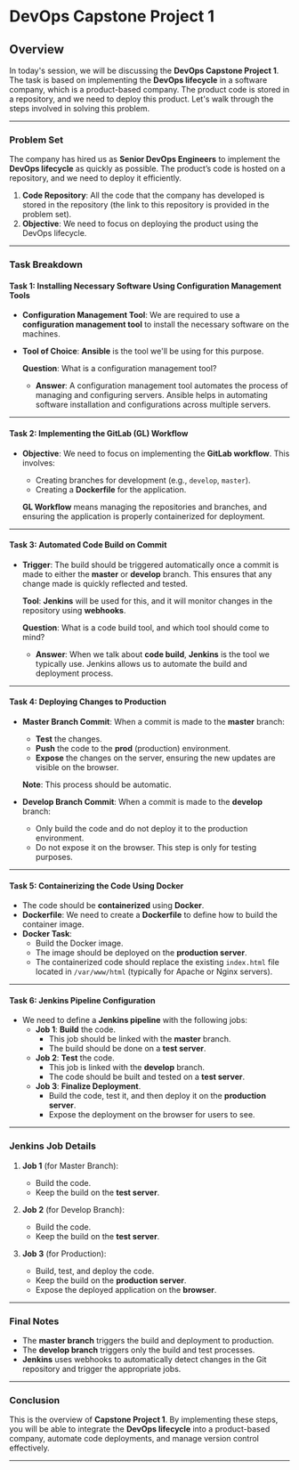 # DevOps Capstone Project 1

## Overview

In today's session, we will be discussing the **DevOps Capstone Project 1**. The task is based on implementing the **DevOps lifecycle** in a software company, which is a product-based company. The product code is stored in a repository, and we need to deploy this product. Let's walk through the steps involved in solving this problem.

---

### Problem Set

The company has hired us as **Senior DevOps Engineers** to implement the **DevOps lifecycle** as quickly as possible. The product’s code is hosted on a repository, and we need to deploy it efficiently.

1. **Code Repository**: All the code that the company has developed is stored in the repository (the link to this repository is provided in the problem set).
2. **Objective**: We need to focus on deploying the product using the DevOps lifecycle.
  
---

### Task Breakdown

#### Task 1: Installing Necessary Software Using Configuration Management Tools

- **Configuration Management Tool**: We are required to use a **configuration management tool** to install the necessary software on the machines. 
- **Tool of Choice**: **Ansible** is the tool we'll be using for this purpose.
  
  **Question**: What is a configuration management tool?
  - **Answer**: A configuration management tool automates the process of managing and configuring servers. Ansible helps in automating software installation and configurations across multiple servers.

---

#### Task 2: Implementing the GitLab (GL) Workflow

- **Objective**: We need to focus on implementing the **GitLab workflow**. This involves:
  - Creating branches for development (e.g., `develop`, `master`).
  - Creating a **Dockerfile** for the application.
  
  **GL Workflow** means managing the repositories and branches, and ensuring the application is properly containerized for deployment.

---

#### Task 3: Automated Code Build on Commit

- **Trigger**: The build should be triggered automatically once a commit is made to either the **master** or **develop** branch. This ensures that any change made is quickly reflected and tested.

  **Tool**: **Jenkins** will be used for this, and it will monitor changes in the repository using **webhooks**.
  
  **Question**: What is a code build tool, and which tool should come to mind?
  - **Answer**: When we talk about **code build**, **Jenkins** is the tool we typically use. Jenkins allows us to automate the build and deployment process.

---

#### Task 4: Deploying Changes to Production

- **Master Branch Commit**: When a commit is made to the **master** branch:
  - **Test** the changes.
  - **Push** the code to the **prod** (production) environment.
  - **Expose** the changes on the server, ensuring the new updates are visible on the browser.

  **Note**: This process should be automatic.

- **Develop Branch Commit**: When a commit is made to the **develop** branch:
  - Only build the code and do not deploy it to the production environment.
  - Do not expose it on the browser. This step is only for testing purposes.

---

#### Task 5: Containerizing the Code Using Docker

- The code should be **containerized** using **Docker**.
- **Dockerfile**: We need to create a **Dockerfile** to define how to build the container image.
- **Docker Task**:
  - Build the Docker image.
  - The image should be deployed on the **production server**.
  - The containerized code should replace the existing `index.html` file located in `/var/www/html` (typically for Apache or Nginx servers).

---

#### Task 6: Jenkins Pipeline Configuration

- We need to define a **Jenkins pipeline** with the following jobs:
  - **Job 1**: **Build** the code.
    - This job should be linked with the **master** branch.
    - The build should be done on a **test server**.
  - **Job 2**: **Test** the code.
    - This job is linked with the **develop** branch.
    - The code should be built and tested on a **test server**.
  - **Job 3**: **Finalize Deployment**.
    - Build the code, test it, and then deploy it on the **production server**.
    - Expose the deployment on the browser for users to see.

---

### Jenkins Job Details

1. **Job 1** (for Master Branch):
   - Build the code.
   - Keep the build on the **test server**.
   
2. **Job 2** (for Develop Branch):
   - Build the code.
   - Keep the build on the **test server**.
   
3. **Job 3** (for Production):
   - Build, test, and deploy the code.
   - Keep the build on the **production server**.
   - Expose the deployed application on the **browser**.

---

### Final Notes

- The **master branch** triggers the build and deployment to production.
- The **develop branch** triggers only the build and test processes.
- **Jenkins** uses webhooks to automatically detect changes in the Git repository and trigger the appropriate jobs.

---

### Conclusion

This is the overview of **Capstone Project 1**. By implementing these steps, you will be able to integrate the **DevOps lifecycle** into a product-based company, automate code deployments, and manage version control effectively.

---


